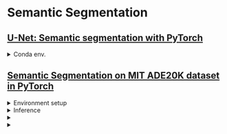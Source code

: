 # Semantic Segmentation


## [U-Net: Semantic segmentation with PyTorch](https://github.com/milesial/Pytorch-UNet)
<details>

<summary>Conda env.</summary>

```bash
$ conda create -n UNet python=3.9 -y
$ conda activate UNet
```
  
</details>

## [Semantic Segmentation on MIT ADE20K dataset in PyTorch](https://github.com/CSAILVision/semantic-segmentation-pytorch)
<details>

<summary>Environment setup</summary>

```bash
$ conda create -n SemanticSegmentation python=3.9 -y
$ conda activate SemanticSegmentation

$ git clone https://github.com/CSAILVision/semantic-segmentation-pytorch
$ pip install -r requirements.txt
```
  
</details>

<details>

<summary>Inference</summary>

```bash
python3 -u test.py \
  --imgs bentley.jpg \
  --cfg config/ade20k-resnet50dilated-ppm_deepsup.yaml \
  DIR ckpt/ade20k-resnet50dilated-ppm_deepsup \
  TEST.result ./ \
  TEST.checkpoint epoch_20.pth
```

</details>

<details>

<summary></summary>

</details>




<details>

<summary></summary>

</details>
